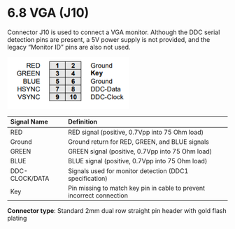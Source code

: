 # 6.8 VGA \(J10\)

Connector J10 is used to connect a VGA monitor. Although the DDC serial detection pins are present, a 5V power supply is not provided, and the legacy “Monitor ID” pins are also not used.

![](../../../.gitbook/assets/image%20%28179%29.png)

| Signal Name | Definition |
| :--- | :--- |
| RED | RED signal \(positive, 0.7Vpp into 75 Ohm load\) |
| Ground | Ground return for RED, GREEN, and BLUE signals |
| GREEN | GREEN signal \(positive, 0.7Vpp into 75 Ohm load\) |
| BLUE | BLUE signal \(positive, 0.7Vpp into 75 Ohm load\) |
| DDC-CLOCK/DATA | Signals used for monitor detection \(DDC1 specification\) |
| Key | Pin missing to match key pin in cable to prevent incorrect connection |

**Connector type**: Standard 2mm dual row straight pin header with gold flash plating

